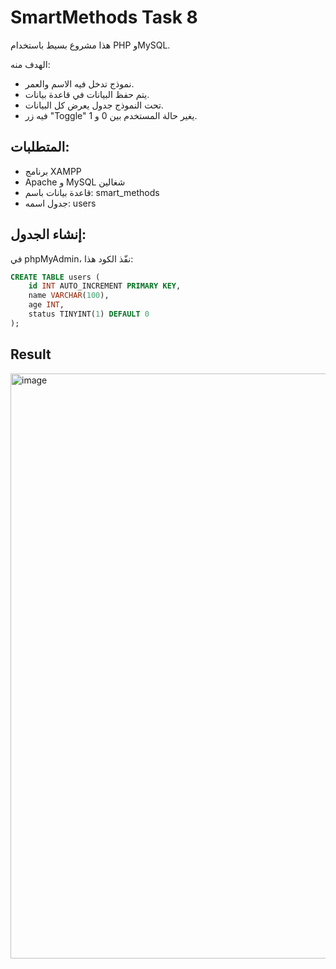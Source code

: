 # SmartMethods Task 8

هذا مشروع بسيط باستخدام PHP وMySQL.

الهدف منه:
- نموذج تدخل فيه الاسم والعمر.
- يتم حفظ البيانات في قاعدة بيانات.
- تحت النموذج جدول يعرض كل البيانات.
- فيه زر "Toggle" يغير حالة المستخدم بين 0 و 1.

## المتطلبات:
- برنامج XAMPP
- Apache و MySQL شغالين
- قاعدة بيانات باسم: smart_methods
- جدول اسمه: users

## إنشاء الجدول:

في phpMyAdmin، نفّذ الكود هذا:

```sql
CREATE TABLE users (
    id INT AUTO_INCREMENT PRIMARY KEY,
    name VARCHAR(100),
    age INT,
    status TINYINT(1) DEFAULT 0
);

```

## Result 


<img width="1914" height="936" alt="image" src="https://github.com/user-attachments/assets/f776f6ca-40f8-4237-ad9d-66fb5d4d8138" />


